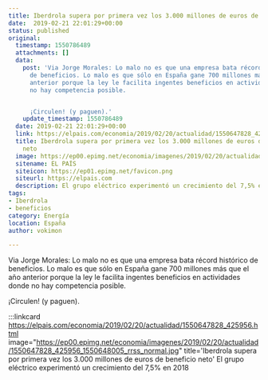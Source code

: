 ```yaml
---
title: Iberdrola supera por primera vez los 3.000 millones de euros de beneficio neto
date:  2019-02-21 22:01:29+00:00
status: published
original:
  timestamp: 1550786489
  attachments: []
  data:
    post: 'Via Jorge Morales: Lo malo no es que una empresa bata récord histórico
      de beneficios. Lo malo es que sólo en España gane 700 millones más que el año
      anterior porque la ley le facilita ingentes beneficios en actividades donde
      no hay competencia posible.


      ¡Circulen! (y paguen).'
    update_timestamp: 1550786489
  date: 2019-02-21 22:01:29+00:00
  link: https://elpais.com/economia/2019/02/20/actualidad/1550647828_425956.html
  title: Iberdrola supera por primera vez los 3.000 millones de euros de beneficio
    neto
  image: https://ep00.epimg.net/economia/imagenes/2019/02/20/actualidad/1550647828_425956_1550648005_rrss_normal.jpg
  sitename: EL PAÍS
  siteicon: https://ep01.epimg.net/favicon.png
  siteurl: https://elpais.com
  description: El grupo eléctrico experimentó un crecimiento del 7,5% en 2018
tags:
- Iberdrola
- beneficios
category: Energía
location: España
author: vokimon

---
```

Via Jorge Morales: Lo malo no es que una empresa bata récord histórico de beneficios.
Lo malo es que sólo en España gane 700 millones más que el año anterior
porque la ley le facilita ingentes beneficios en actividades donde no hay competencia posible.

¡Circulen! (y paguen).

:::linkcard https://elpais.com/economia/2019/02/20/actualidad/1550647828_425956.html image="https://ep00.epimg.net/economia/imagenes/2019/02/20/actualidad/1550647828_425956_1550648005_rrss_normal.jpg" title='Iberdrola supera por primera vez los 3.000 millones de euros de beneficio neto'
    El grupo eléctrico experimentó un crecimiento del 7,5% en 2018

